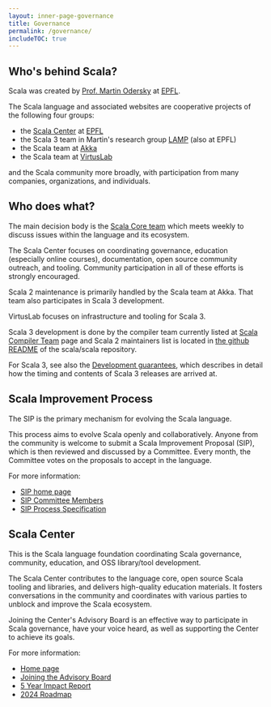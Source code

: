 ```yaml
---
layout: inner-page-governance
title: Governance
permalink: /governance/
includeTOC: true
---
```


## Who's behind Scala?

Scala was created by [Prof. Martin Odersky](https://lampwww.epfl.ch/~odersky/)
at [EPFL](https://epfl.ch).

The Scala language and associated websites are cooperative projects of the following
four groups:

* the [Scala Center](https://scala.epfl.ch) at [EPFL](https://epfl.ch)
* the Scala 3 team in Martin's research group [LAMP](https://lamp.epfl.ch) (also at EPFL)
* the Scala team at [Akka](https://akka.io)
* the Scala team at [VirtusLab](https://virtuslab.com)

and the Scala community more broadly, with participation from many
companies, organizations, and individuals.

## Who does what?

The main decision body is the [Scala Core team](/scala-core/) which meets weekly
to discuss issues within the language and its ecosystem.

The Scala Center focuses on coordinating governance, education (especially
online courses), documentation, open source community outreach, and tooling.
Community participation in all of these efforts is strongly encouraged.

Scala 2 maintenance is primarily handled by the Scala team at Akka. That
team also participates in Scala 3 development.

VirtusLab focuses on infrastructure and tooling for Scala 3.

Scala 3 development is done by the compiler team currently listed at
[Scala Compiler Team](/maintainers/) page and Scala 2 maintainers list is
located in [the github README](https://github.com/scala/scala#get-in-touch) of
the scala/scala repository.

For Scala 3, see also the [Development guarantees](/development), which describes
in detail how the timing and contents of Scala 3 releases are arrived at.

## Scala Improvement Process

The SIP is the primary mechanism for evolving the Scala language.

This process aims to evolve Scala openly and collaboratively. Anyone from the community is welcome to submit a Scala Improvement Proposal (SIP), which is then reviewed and discussed by a Committee. Every month, the Committee votes on the proposals to accept in the language.

For more information:

* [SIP home page](https://docs.scala-lang.org/sips/index.html)
* [SIP Committee Members](https://docs.scala-lang.org/sips/process-specification.html#the-sip-committee)
* [SIP Process Specification](https://docs.scala-lang.org/sips/process-specification.html)

## Scala Center

This is the Scala language foundation coordinating Scala governance, community, education, and OSS library/tool development.

The Scala Center contributes to the language core, open source Scala tooling and libraries, and
delivers high-quality education materials. It fosters conversations in the community and coordinates with various parties to unblock and improve the Scala ecosystem.

Joining the Center's Advisory Board is an effective way to participate in Scala governance, have your voice heard, as well as supporting the Center to achieve its goals.

For more information:

* [Home page](https://scala.epfl.ch/)
* [Joining the Advisory Board](https://scala.epfl.ch/corporate-membership.html)
* [5 Year Impact Report](https://scala.epfl.ch/records/first-five-years/)
* [2024 Roadmap](https://www.scala-lang.org/blog/2024/02/06/scala-center-2024-roadmap.html)
